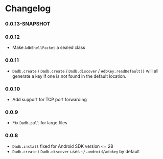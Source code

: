 # Changelog

### 0.0.13-SNAPSHOT

### 0.0.12

* Make `AdbShellPacket` a sealed class

### 0.0.11

* `Dadb.create` / `Dadb.create` / `Dadb.discover` / `AdbKey.readDefault()` will all generate a key if one is not found in the default location.

### 0.0.10

* Add support for TCP port forwarding

### 0.0.9

* Fix `Dadb.pull` for large files

### 0.0.8

* `Dadb.install` fixed for Android SDK version <= 28
* `Dadb.create` / `Dadb.discover` uses `~/.android/adbkey` by default
